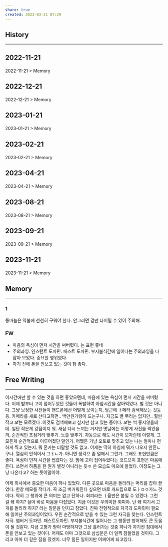 ```yaml
---
share: true
created: 2023-03-21 07:29
---
```


## History
---
<h2><span><p>2022-11-21</p></span></h2><p><span><p><span alt="2022-11-21 > Memory" src="2022-11-21#Memory" class="internal-embed">2022-11-21 &gt; Memory</span></p></span></p><h2><span><p>2022-12-21</p></span></h2><p><span><p><span alt="2022-12-21 > Memory" src="2022-12-21#Memory" class="internal-embed">2022-12-21 &gt; Memory</span></p></span></p><h2><span><p>2023-01-21</p></span></h2><p><span><p><span alt="2023-01-21 > Memory" src="2023-01-21#Memory" class="internal-embed">2023-01-21 &gt; Memory</span></p></span></p><h2><span><p>2023-02-21</p></span></h2><p><span><p><span alt="2023-02-21 > Memory" src="2023-02-21#Memory" class="internal-embed">2023-02-21 &gt; Memory</span></p></span></p><h2><span><p>2023-04-21</p></span></h2><p><span><p><span alt="2023-04-21 > Memory" src="2023-04-21#Memory" class="internal-embed">2023-04-21 &gt; Memory</span></p></span></p><h2><span><p>2023-08-21</p></span></h2><p><span><p><span alt="2023-08-21 > Memory" src="2023-08-21#Memory" class="internal-embed">2023-08-21 &gt; Memory</span></p></span></p><h2><span><p>2023-09-21</p></span></h2><p><span><p><span alt="2023-09-21 > Memory" src="2023-09-21#Memory" class="internal-embed">2023-09-21 &gt; Memory</span></p></span></p><h2><span><p>2023-11-21</p></span></h2><p><span><p><span alt="2023-11-21 > Memory" src="2023-11-21#Memory" class="internal-embed">2023-11-21 &gt; Memory</span></p></span></p>


## Memory
---
### 1
통마늘은 약불에 천천히 구워야 한다. 안그러면 겉만 타버릴 수 있어 주의해. 

### FW
- 마음의 욕심이 먼저 시간을 써버렸다. 는 표현 좋네
- 주의과잉. 인스턴트 도파민. 패스트 도파민.
  부지불식간에 일어나는 주의과잉을 다잡아 보았다. 중요한 행위였다.
- 자기 전에 폰을 안보고 있는 것이 참 좋다.

## Free Writing
---
이시간에만 할 수 있는 것을 하면 좋았으텐데, 마음에 있는 욕심이 먼저 시간을 써버렸다. 어제 밤부터 고이 접어두었던 것들이 폭발하여 아침시간을 잡아먹었다. 별 것은 아니다. 그냥 보정한 사진들이 핸드폰에선 어떻게 보이는지, 당근에 ㅏ메라 검색해보는 것등등. 카메라를 새로 산다고하면.. 백만원가량이 드는구나. 지금도 별 무리는 없지만.. 훨씬 작고 af는 모르겠다 .이것도 검색해보고 싶지만 참고 있는 중이다. af는 썩 좋지않을테데. 일단 작은게 강점이지 뭐.
새삼 다시 느끼는 거지만 옛날에는 어떻게 사진을 찍었을까, 순간적인 초점거리 맞추기. 노출 맞추기. 자동으로 해도 시간이 모자란데 이렇게. 그 모든게 순간적으로 이루어졌단 말인가. 어쨌든 기냥 오토로 맞추고 있는 나는 얼마나 편하게 찍고 있는지.  뭐 폰카는 더말할 것도 없고. 이제는 딱히 아침에 뭐가 나오지 안흔ㄴ 구나. 열심히 안적어서 그ㅓㄴ가. 아니면 생각으 좀 덜해서 그런가. 그래도 표현만큼은 좋다. 욕심이 먼저 시간을 썹렸다는 것. 밤에 고이 접어두었다는 것드으이 표현은 마음에 든다. 쓰면서 하품을 한 뭔가 별것 아니라는 듯ㅎ 쓴 모습도 마으에 들었다. 이정도는 그냥 나온다고? 하는 듯이말이야. 

어제 회사에서 중요한 마음이 하나 있었다. 다른 곳으로 마음을 돌리려는 머리를 잡아 끌었다. 한창 메모를 적다가. 꼭 조금 버거워진다 싶으면 바로 개드립으로 도ㅏㅁㅇ가느 것이다. 딱히 그 행위에 큰 의미는 없고 단하나. 회피라는 ㅣ읆만은 붙일 수 있겠다. 그런 걸 왜 하지? 싶어 바로 마음을 다잡았다. 지금 이것은 무의미한 회피야. 난 왜 여기서 고개를 돌리려 하지? 라는 질문을 던지고 참았다. 진짜 전형적으로 자극과 도파민이 필요해 일어난 주의과잉이었다. 우린 순간적으로 받을 수 있는 그런 자극을 찾는다. 인스턴트 자극. 햄버거 도파민. 패스트도파민. 부지불식간에 일어나는 그 행동만 방어해도 큰 도움이 될 것같다.
지금 고평가 받아 마땅하지만 그냥 흘러가는 것중 하나가 자기전 침대에서 폰을 안보고 있는 것이다. 어제도 아마 그것으로 삼십분은 더 일찍 잠들었을 것이다. 그리고 아마 더 깊은 잠을 잤겟지. 너무 힘든 일이지만 어찌어찌 되고있다.